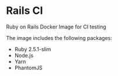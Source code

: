 # Rails CI

Ruby on Rails Docker Image for CI testing

The image includes the following packages:
- Ruby 2.5.1-slim
- Node.js
- Yarn
- PhantomJS
